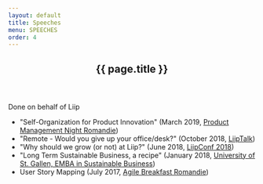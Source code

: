 ```yaml
---
layout: default
title: Speeches
menu: SPEECHES
order: 4
---
```

<div id="main" class="site-main">
	<div id="primary" class="content-area">
		<div id="content" class="site-content" role="main">
			<div class="layout-fixed">
				<article class="post page type-page status-publish hentry">
					<header class="entry-header">
						<h1 class="entry-title">{{ page.title }}</h1>
					</header>
					<div class="entry-content">
						<p>Done on behalf of Liip
							<ul>
								<li>"Self-Organization for Product Innovation" (March 2019, <a href="https://productmanagementfestival.com/pm-nights/product-management-night-lausanne-liip/" target="_blank">Product Management Night Romandie</a>)</li>
								<li>"Remote - Would you give up your office/desk?" (October 2018, <a href="https://www.liip.ch" target="_blank">LiipTalk</a>)</li>
								<li>"Why should we grow (or not) at Liip?" (June 2018, <a href="https://www.liip.ch" target="_blank">LiipConf 2018</a>)</li>
								<li>"Long Term Sustainable Business, a recipe" (January 2018, <a href="https://www.es.unisg.ch/en/emba-mba-st-gallen-hsg" target="_blank">University of St. Gallen, EMBA in Sustainable Business</a>)</li>
								<li>User Story Mapping (July 2017, <a href="https://www.meetup.com/Agile-breakfast-romandie/" target="_blank">Agile Breakfast Romandie</a>)</li>
							</ul>
						</p>
					</div>
				</article>
			</div>
		</div>
	</div>
</div>